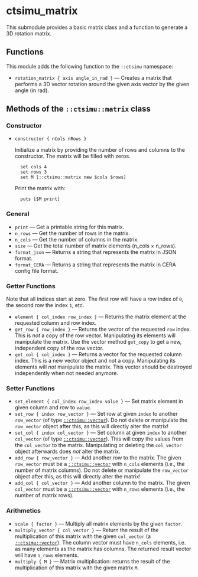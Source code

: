 # ctsimu_matrix
This submodule provides a basic matrix class and a function to generate a 3D rotation matrix.

## Functions

This module adds the following function to the `::ctsimu` namespace:

* `rotation_matrix { axis angle_in_rad }` — Creates a matrix that performs a 3D vector rotation around the given axis vector by the given angle (in rad).

## Methods of the `::ctsimu::matrix` class

### Constructor

* `constructor { nCols nRows }`

    Initialize a matrix by providing the number of rows and columns to the constructor. The matrix will be filled with zeros.

        set cols 4
        set rows 3
        set M [::ctsimu::matrix new $cols $rows]

    Print the matrix with:

        puts [$M print]

### General

* `print` — Get a printable string for this matrix.
* `n_rows` — Get the number of rows in the matrix.
* `n_cols` — Get the number of columns in the matrix.
* `size` — Get the total number of matrix elements (n_cols × n_rows).
* `format_json` — Returns a string that represents the matrix in JSON format.
* `format_CERA` — Returns a string that represents the matrix in CERA config file format.

### Getter Functions

Note that all indices start at zero. The first row will have a row index of `0`, the second row the index `1`, etc.

* `element { col_index row_index }` — Returns the matrix element at the requested column and row index.
* `get_row { row_index }` — Returns the vector of the requested `row` index. This is *not* a copy of the row vector. Manipulating its elements will manipulate the matrix. Use the vector method `get_copy` to get a new, independent copy of the row vector.
* `get_col { col_index }` — Returns a vector for the requested column index. This is a new vector object and not a copy. Manipulating its elements will *not* manipulate the matrix. This vector should be destroyed independently when not needed anymore.

### Setter Functions

* `set_element { col_index row_index value }` — Set matrix element in given column and row to `value`.
* `set_row { index row_vector }` — Set row at given `index` to another `row_vector` (of type [`::ctsimu::vector`](vector.md)). Do not delete or manipulate the `row_vector` object after this, as this will directly alter the matrix!
* `set_col { index col_vector }` — Set column at given `index` to another `col_vector` (of type [`::ctsimu::vector`](vector.md)). This will copy the values from the `col_vector` to the matrix. Manipulating or deleting the `col_vector` object afterwards does *not* alter the matrix.
* `add_row { row_vector }` — Add another row to the matrix. The given `row_vector` must be a [`::ctsimu::vector`](vector.md) with `n_cols` elements (i.e., the number of matrix columns). Do not delete or manipulate the `row_vector` object after this, as this will directly alter the matrix!
* `add_col { col_vector }` — Add another column to the matrix. The given `col_vector` must be a [`::ctsimu::vector`](vector.md) with `n_rows` elements (i.e., the number of matrix rows).

### Arithmetics

* `scale { factor }` — Multiply all matrix elements by the given `factor`.
* `multiply_vector { col_vector }` — Return the result of the multiplication of this matrix with the given `col_vector` (a [`::ctsimu::vector`](vector.md)). The column vector must have `n_cols` elements, i.e. as many elements as the matrix has columns. The returned result vector will have `n_rows` elements.
* `multiply { M }` — Matrix multiplication: returns the result of the multiplication of this matrix with the given matrix `M`.
